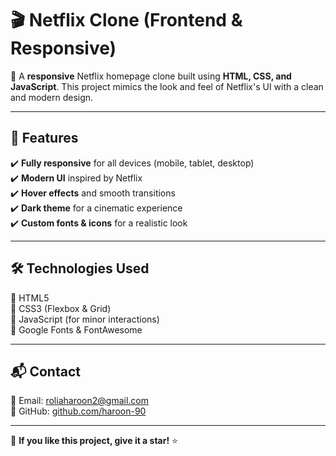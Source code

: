 # 🎬 Netflix Clone (Frontend & Responsive)

🚀 A **responsive** Netflix homepage clone built using **HTML, CSS, and JavaScript**. This project mimics the look and feel of Netflix's UI with a clean and modern design.

---

## 📌 Features
✔️ **Fully responsive** for all devices (mobile, tablet, desktop)  
✔️ **Modern UI** inspired by Netflix  
✔️ **Hover effects** and smooth transitions  
✔️ **Dark theme** for a cinematic experience  
✔️ **Custom fonts & icons** for a realistic look  

---

## 🛠️ Technologies Used
🔹 HTML5  
🔹 CSS3 (Flexbox & Grid)  
🔹 JavaScript (for minor interactions)  
🔹 Google Fonts & FontAwesome  

---

## 📬 Contact
📧 Email: roliaharoon2@gmail.com  
🔗 GitHub: [github.com/haroon-90](https://github.com/haroon-90)

---

🌟 **If you like this project, give it a star!** ⭐

